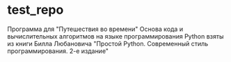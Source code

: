 # test_repo
Программа для "Путешествия во времени"
Основа кода и вычислительных алгоритмов на языке программирования Python взяты из книги Билла Любановича "Простой Python. Современный стиль программирования. 2-е издание" 
